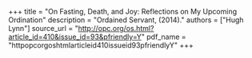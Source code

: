 +++
title = "On Fasting, Death, and Joy: Reflections on My Upcoming Ordination"
description = "Ordained Servant, (2014)."
authors = ["Hugh Lynn"]
source_url = "http://opc.org/os.html?article_id=410&issue_id=93&pfriendly=Y"
pdf_name = "httpopcorgoshtmlarticleid410issueid93pfriendlyY"
+++
